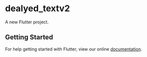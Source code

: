 # dealyed_textv2

A new Flutter project.

## Getting Started

For help getting started with Flutter, view our online
[documentation](https://flutter.io/).
